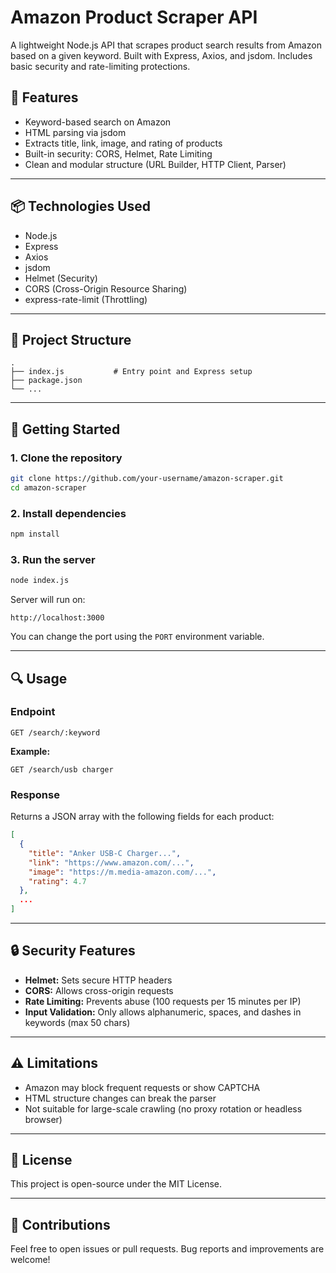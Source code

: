# Amazon Product Scraper API

A lightweight Node.js API that scrapes product search results from Amazon based on a given keyword. Built with Express, Axios, and jsdom. Includes basic security and rate-limiting protections.

## 🔧 Features

- Keyword-based search on Amazon
- HTML parsing via jsdom
- Extracts title, link, image, and rating of products
- Built-in security: CORS, Helmet, Rate Limiting
- Clean and modular structure (URL Builder, HTTP Client, Parser)

---

## 📦 Technologies Used

- Node.js
- Express
- Axios
- jsdom
- Helmet (Security)
- CORS (Cross-Origin Resource Sharing)
- express-rate-limit (Throttling)

---

## 📁 Project Structure

```
.
├── index.js           # Entry point and Express setup
├── package.json
└── ...
```

---

## 🚀 Getting Started

### 1. Clone the repository

```bash
git clone https://github.com/your-username/amazon-scraper.git
cd amazon-scraper
```

### 2. Install dependencies

```bash
npm install
```

### 3. Run the server

```bash
node index.js
```

Server will run on:

```
http://localhost:3000
```

You can change the port using the `PORT` environment variable.

---

## 🔍 Usage

### Endpoint

```
GET /search/:keyword
```

**Example:**

```
GET /search/usb charger
```

### Response

Returns a JSON array with the following fields for each product:

```json
[
  {
    "title": "Anker USB-C Charger...",
    "link": "https://www.amazon.com/...",
    "image": "https://m.media-amazon.com/...",
    "rating": 4.7
  },
  ...
]
```

---

## 🔒 Security Features

- **Helmet:** Sets secure HTTP headers
- **CORS:** Allows cross-origin requests
- **Rate Limiting:** Prevents abuse (100 requests per 15 minutes per IP)
- **Input Validation:** Only allows alphanumeric, spaces, and dashes in keywords (max 50 chars)

---

## ⚠️ Limitations

- Amazon may block frequent requests or show CAPTCHA
- HTML structure changes can break the parser
- Not suitable for large-scale crawling (no proxy rotation or headless browser)

---

## 📄 License

This project is open-source under the MIT License.

---

## 🤝 Contributions

Feel free to open issues or pull requests. Bug reports and improvements are welcome!
